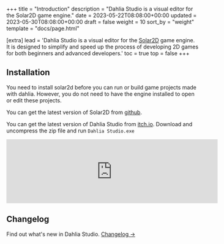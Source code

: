 +++
title = "Introduction"
description = "Dahlia Studio is a visual editor for the Solar2D game engine."
date = 2023-05-22T08:08:00+00:00
updated = 2023-05-30T08:08:00+00:00
draft = false
weight = 10
sort_by = "weight"
template = "docs/page.html"

[extra]
lead = 'Dahlia Studio is a visual editor for the <a href="https://solar2d.com/">Solar2D</a> game engine. It is designed to simplify and speed up the process of developing 2D games for both beginners and advanced developers.'
toc = true
top = false
+++

## Installation

You need to install solar2d before you can run or build game projects made with dahlia. However, you do not need to have the engine installed to open or edit these projects.

You can get the latest version of Solar2D from [github](https://github.com/coronalabs/corona/releases).

You can get the latest version of Dahlia Studio from [itch.io](https://ansh3ll.itch.io/dahlia). Download and uncompress the zip file and run `Dahlia Studio.exe`

<iframe src="https://itch.io/embed/1732548" width="552" height="167" frameborder="0"><a href="https://ansh3ll.itch.io/dahlia">Dahlia Studio by Ansh3ll</a></iframe>

## Changelog

Find out what's new in Dahlia Studio. [Changelog →](../../help/changelog/)
